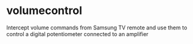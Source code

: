 volumecontrol
=============

Intercept volume commands from Samsung TV remote and use them to control a digital potentiometer connected to an amplifier
